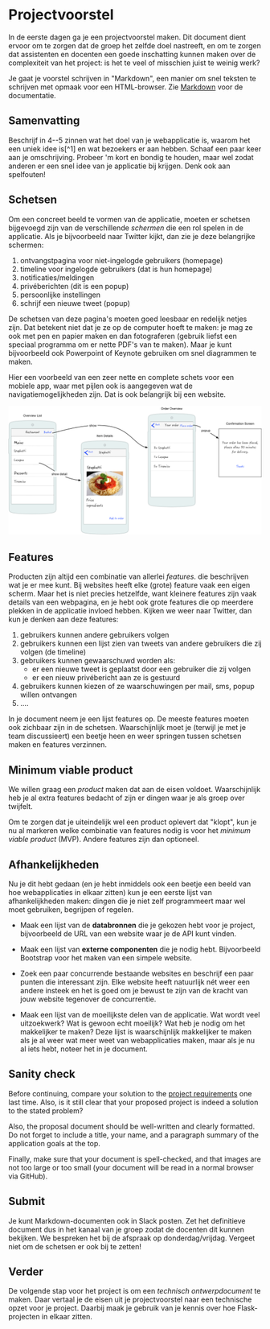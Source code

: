 # Projectvoorstel

In de eerste dagen ga je een projectvoorstel maken. Dit document dient ervoor om te zorgen dat de groep het zelfde doel nastreeft, en om te zorgen dat assistenten en docenten een goede inschatting kunnen maken over de complexiteit van het project: is het te veel of misschien juist te weinig werk?

Je gaat je voorstel schrijven in "Markdown", een manier om snel teksten te schrijven met opmaak voor een HTML-browser. Zie [Markdown](/naslag/markdown) voor de documentatie.

## Samenvatting

Beschrijf in 4--5 zinnen wat het doel van je webapplicatie is, waarom het een uniek idee is[^1] en wat bezoekers er aan hebben. Schaaf een paar keer aan je omschrijving. Probeer 'm kort en bondig te houden, maar wel zodat anderen er een snel idee van je applicatie bij krijgen. Denk ook aan spelfouten!

## Schetsen

Om een concreet beeld te vormen van de applicatie, moeten er schetsen bijgevoegd zijn van de verschillende *schermen* die een rol spelen in de applicatie. Als je bijvoorbeeld naar Twitter kijkt, dan zie je deze belangrijke schermen:

1. ontvangstpagina voor niet-ingelogde gebruikers (homepage)
2. timeline voor ingelogde gebruikers (dat is hun homepage)
3. notificaties/meldingen
4. privéberichten (dit is een popup)
5. persoonlijke instellingen
6. schrijf een nieuwe tweet (popup)

De schetsen van deze pagina's moeten goed leesbaar en redelijk netjes zijn. Dat betekent niet dat je ze op de computer hoeft te maken: je mag ze ook met pen en papier maken en dan fotograferen (gebruik liefst een speciaal programma om er nette PDF's van te maken). Maar je kunt bijvoorbeeld ook Powerpoint of Keynote gebruiken om snel diagrammen te maken.

Hier een voorbeeld van een zeer nette en complete schets voor een mobiele app, waar met pijlen ook is aangegeven wat de navigatiemogelijkheden zijn. Dat is ook belangrijk bij een website.

![](screens-proposal.png)

## Features

Producten zijn altijd een combinatie van allerlei *features*. die beschrijven wat je er mee kunt. Bij websites heeft elke (grote) feature vaak een eigen scherm. Maar het is niet precies hetzelfde, want kleinere features zijn vaak details van een webpagina, en je hebt ook grote features die op meerdere plekken in de applicatie invloed hebben. Kijken we weer naar Twitter, dan kun je denken aan deze features:

1. gebruikers kunnen andere gebruikers volgen
2. gebruikers kunnen een lijst zien van tweets van andere gebruikers die zij volgen (de timeline)
3. gebruikers kunnen gewaarschuwd worden als:
    - er een nieuwe tweet is geplaatst door een gebruiker die zij volgen
    - er een nieuw privébericht aan ze is gestuurd
4. gebruikers kunnen kiezen of ze waarschuwingen per mail, sms, popup willen ontvangen
5. ....

In je document neem je een lijst features op. De meeste features moeten ook zichbaar zijn in de schetsen. Waarschijnlijk moet je (terwijl je met je team discussieert) een beetje heen en weer springen tussen schetsen maken en features verzinnen.

## Minimum viable product

We willen graag een *product* maken dat aan de eisen voldoet. Waarschijnlijk heb je al extra features bedacht of zijn er dingen waar je als groep over twijfelt. 

Om te zorgen dat je uiteindelijk wel een product oplevert dat "klopt", kun je nu al markeren welke combinatie van features nodig is voor het *minimum viable product* (MVP). Andere features zijn dan optioneel.

## Afhankelijkheden

Nu je dit hebt gedaan (en je hebt inmiddels ook een beetje een beeld van hoe webapplicaties in elkaar zitten) kun je een eerste lijst van afhankelijkheden maken: dingen die je niet zelf programmeert maar wel moet gebruiken, begrijpen of regelen.

- Maak een lijst van de **databronnen** die je gekozen hebt voor je project, bijvoorbeeld de URL van een website waar je de API kunt vinden.

- Maak een lijst van **externe componenten** die je nodig hebt. Bijvoorbeeld Bootstrap voor het maken van een simpele website.

- Zoek een paar concurrende bestaande websites en beschrijf een paar punten die interessant zijn. Elke website heeft natuurlijk nét weer een andere insteek en het is goed om je bewust te zijn van de kracht van jouw website tegenover de concurrentie.

- Maak een lijst van de moeilijkste delen van de applicatie. Wat wordt veel uitzoekwerk? Wat is gewoon echt moeilijk? Wat heb je nodig om het makkelijker te maken? Deze lijst is waarschijnlijk makkelijker te maken als je al weer wat meer weet van webapplicaties maken, maar als je nu al iets hebt, noteer het in je document.

## Sanity check

Before continuing, compare your solution to the [project requirements](/reference/requirements) one last time. Also, is it still clear that your proposed project is indeed a solution to the stated problem?

Also, the proposal document should be well-written and clearly formatted. Do not forget to include a
title, your name, and a paragraph summary of the application goals at the top.

Finally, make sure that your document is spell-checked, and that images are not too large or too small (your document will be read in a normal browser via GitHub).

## Submit

Je kunt Markdown-documenten ook in Slack posten. Zet het definitieve document dus in het kanaal van je groep zodat de docenten dit kunnen bekijken. We bespreken het bij de afspraak op donderdag/vrijdag. Vergeet niet om de schetsen er ook bij te zetten!

## Verder

De volgende stap voor het project is om een *technisch ontwerpdocument* te maken. Daar vertaal je de eisen uit je projectvoorstel naar een technische opzet voor je project. Daarbij maak je gebruik van je kennis over hoe Flask-projecten in elkaar zitten.
